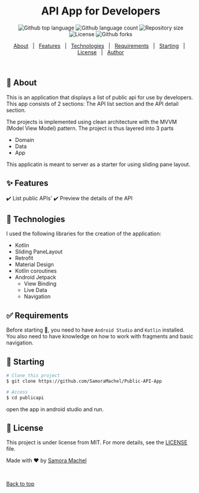 
<h1 align="center">API App for Developers</h1>

<p align="center">
  <img alt="Github top language" src="https://img.shields.io/github/languages/top/SamoraMachel/Public-API-App?color=56BEB8">

  <img alt="Github language count" src="https://img.shields.io/github/languages/count/SamoraMachel/Public-API-App?color=56BEB8">

  <img alt="Repository size" src="https://img.shields.io/github/repo-size/SamoraMachel/Public-API-App?color=56BEB8">

  <img alt="License" src="https://img.shields.io/github/license/SamoraMachel/Public-API-App?color=56BEB8">

  <img alt="Github forks" src="https://img.shields.io/github/forks/SamoraMachel/Public-API-App?color=56BEB8" />
</p>


<p align="center">
  <a href="#dart-about">About</a> &#xa0; | &#xa0; 
  <a href="#sparkles-features">Features</a> &#xa0; | &#xa0;
  <a href="#rocket-technologies">Technologies</a> &#xa0; | &#xa0;
  <a href="#white_check_mark-requirements">Requirements</a> &#xa0; | &#xa0;
  <a href="#checkered_flag-starting">Starting</a> &#xa0; | &#xa0;
  <a href="#memo-license">License</a> &#xa0; | &#xa0;
  <a href="https://github.com/SamoraMachel/" target="_blank">Author</a>
</p>

<br>

## :dart: About ##

<p>
This is an application that displays a list of public api for use by developers. This app consists of 2 sections: The API list section and the API detail section. 
</p>
<p> 
The projects is implemented using clean architecture with the MVVM (Model View Model) pattern. The project is thus layered into 3 parts

  - Domain
  - Data 
  - App

</p>

<p>
This applicatin is meant to server as a starter for using sliding pane layout.
</p>

## :sparkles: Features ##

:heavy_check_mark: List public APIs'
:heavy_check_mark: Preview the details of the API

## :rocket: Technologies ##

I used the following libraries for the creation of the application:

- Kotlin
- Sliding PaneLayout
- Retrofit
- Material Design
- Kotlin coroutines
- Android Jetpack
  - View Binding
  - Live Data 
  - Navigation


## :white_check_mark: Requirements ##

Before starting :checkered_flag:, you need to have `Android Studio` and `Kotlin` installed.
You also need to have knowledge on how to work with fragments and basic navigation.

## :checkered_flag: Starting ##

```bash
# Clone this project
$ git clone https://github.com/SamoraMachel/Public-API-App

# Access
$ cd publicapi

```
open the app in android studio and run.

## :memo: License ##

This project is under license from MIT. For more details, see the [LICENSE](LICENSE.md) file.


Made with :heart: by <a href="https://github.com/SamoraMachel/" target="_blank">Samora Machel</a>

&#xa0;

<a href="#top">Back to top</a>
